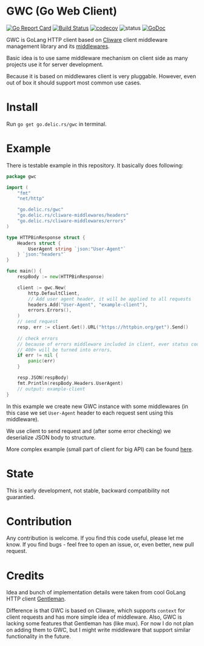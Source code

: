 # GWC (Go Web Client)
[![Go Report Card](https://goreportcard.com/badge/github.com/delicb/gwc)](https://goreportcard.com/report/github.com/delicb/gwc)
[![Build Status](https://travis-ci.org/delicb/gwc.svg?branch=master)](https://travis-ci.org/delicb/gwc)
[![codecov](https://codecov.io/gh/delicb/gwc/branch/master/graph/badge.svg)](https://codecov.io/gh/delicb/gwc)
![status](https://img.shields.io/badge/status-beta-red.svg)
[![GoDoc](https://img.shields.io/badge/godoc-reference-blue.svg)](http://godoc.org/github.com/delicb/gwc)



GWC is GoLang HTTP client based on [Cliware](https://github.com/delicb/cliware)
client middleware management library and its [middlewares](https://github.com/delicb/cliware-middlewares).

Basic idea is to use same middleware mechanism on client side as many projects
use it for server development. 

Because it is based on middlewares client is very pluggable. However, even out 
of box it should support most common use cases.

# Install
Run `go get go.delic.rs/gwc` in terminal.

# Example
There is testable example in this repository. It basically does following:
```go
package gwc

import (
	"fmt"
	"net/http"

    "go.delic.rs/gwc"
	"go.delic.rs/cliware-middlewares/headers"
	"go.delic.rs/cliware-middlewares/errors"
)

type HTTPBinResponse struct {
	Headers struct {
		UserAgent string `json:"User-Agent"`
	} `json:"headers"`
}

func main() {
	respBody := new(HTTPBinResponse)

	client := gwc.New(
		http.DefaultClient,
		// Add user agent header, it will be applied to all requests
		headers.Add("User-Agent", "example-client"),
		errors.Errors(),
	)
	// send request
	resp, err := client.Get().URL("https://httpbin.org/get").Send()
	
	// check errors
	// because of errors middleware included in client, ever status codes 
	// 400+ will be turned into errors.
	if err != nil {
		panic(err)
	}

	resp.JSON(respBody)
	fmt.Println(respBody.Headers.UserAgent)
	// output: example-client
}

```

In this example we create new GWC instance with some middlewares (in this case
we set `User-Agent` header to each request sent using this middleware).

We use client to send request and (after some error checking) we deserialize
JSON body to structure.

More complex example (small part of client for big API) can be found 
[here](https://github.com/delicb/sevenbridges-go).

# State
This is early development, not stable, backward compatibility not guarantied.

# Contribution
Any contribution is welcome. If you find this code useful, please let me know.
If you find bugs - feel free to open an issue, or, even better, new pull request.

# Credits
Idea and bunch of implementation details were taken from cool GoLang HTTP client
[Gentleman](https://github.com/h2non/gentleman).

Difference is that GWC is based on Cliware, which supports `context` for client
requests and has more simple idea of middleware. Also, GWC is lacking some
features that Gentleman has (like mux). For now I do not plan on adding them
to GWC, but I might write middleware that support similar functionality in the
future. 
